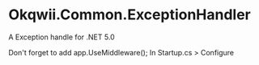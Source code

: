 # Okqwii.Common.ExceptionHandler
A Exception handle for .NET 5.0

Don't forget to add app.UseMiddleware<ExceptionHandlerMiddlware>();
In Startup.cs > Configure
